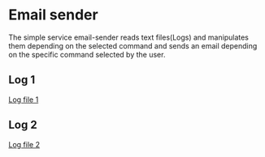# Email sender 

The simple service email-sender reads text files(Logs) and manipulates them depending on the selected command and sends an email depending on the specific command selected by the user.





## Log 1
[Log file 1](https://github.com/DenisBuserski/email-sender/blob/main/src/main/resources/logs-1.txt)

## Log 2
[Log file 2](https://github.com/DenisBuserski/email-sender/blob/main/src/main/resources/logs-2.txt)
